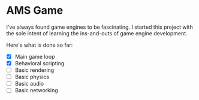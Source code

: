 # AMS Game
I've always found game engines to be fascinating. I started this project with the sole intent of learning the ins-and-outs of game engine development.

Here's what is done so far:
-[x] Main game loop
-[x] Behavioral scripting
-[ ] Basic rendering
-[ ] Basic physics
-[ ] Basic audio
-[ ] Basic networking
